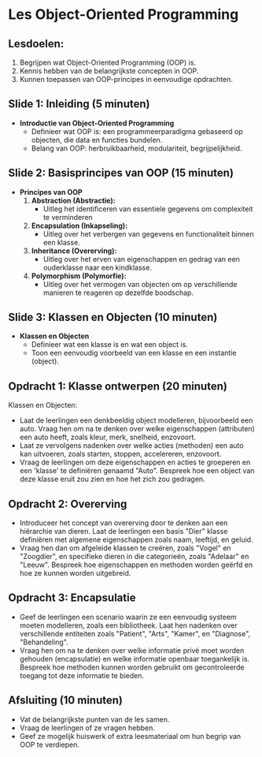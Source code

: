 # Les Object-Oriented Programming

## Lesdoelen:
1. Begrijpen wat Object-Oriented Programming (OOP) is.
2. Kennis hebben van de belangrijkste concepten in OOP.
3. Kunnen toepassen van OOP-principes in eenvoudige opdrachten.

## Slide 1: Inleiding (5 minuten)
- **Introductie van Object-Oriented Programming**
  - Definieer wat OOP is: een programmeerparadigma gebaseerd op objecten, die data en functies bundelen.
  - Belang van OOP: herbruikbaarheid, modulariteit, begrijpelijkheid.

## Slide 2: Basisprincipes van OOP (15 minuten)
- **Principes van OOP**
  1. **Abstraction (Abstractie):**
     - Uitleg het identificeren van essentiele gegevens om complexiteit te verminderen
  2. **Encapsulation (Inkapseling):**
     - Uitleg over het verbergen van gegevens en functionaliteit binnen een klasse.
  3. **Inheritance (Overerving):**
     - Uitleg over het erven van eigenschappen en gedrag van een ouderklasse naar een kindklasse.
  4. **Polymorphism (Polymorfie):**
     - Uitleg over het vermogen van objecten om op verschillende manieren te reageren op dezelfde boodschap.

## Slide 3: Klassen en Objecten (10 minuten)
- **Klassen en Objecten**
  - Definieer wat een klasse is en wat een object is.
  - Toon een eenvoudig voorbeeld van een klasse en een instantie (object).

## Opdracht 1: Klasse ontwerpen (20 minuten)
Klassen en Objecten:

- Laat de leerlingen een denkbeeldig object modelleren, bijvoorbeeld een auto. Vraag hen om na te denken over welke eigenschappen (attributen) een auto heeft, zoals kleur, merk, snelheid, enzovoort.
- Laat ze vervolgens nadenken over welke acties (methoden) een auto kan uitvoeren, zoals starten, stoppen, accelereren, enzovoort.
- Vraag de leerlingen om deze eigenschappen en acties te groeperen en een 'klasse' te definiëren genaamd "Auto". Bespreek hoe een object van deze klasse eruit zou zien en hoe het zich zou gedragen.

## Opdracht 2: Overerving

- Introduceer het concept van overerving door te denken aan een hiërarchie van dieren. Laat de leerlingen een basis "Dier" klasse definiëren met algemene eigenschappen zoals naam, leeftijd, en geluid.
- Vraag hen dan om afgeleide klassen te creëren, zoals "Vogel" en "Zoogdier", en specifieke dieren in die categorieën, zoals "Adelaar" en "Leeuw". Bespreek hoe eigenschappen en methoden worden geërfd en hoe ze kunnen worden uitgebreid.

## Opdracht 3: Encapsulatie

- Geef de leerlingen een scenario waarin ze een eenvoudig systeem moeten modelleren, zoals een bibliotheek. Laat hen nadenken over verschillende entiteiten zoals "Patient", "Arts", "Kamer", en "Diagnose", "Behandeling".
- Vraag hen om na te denken over welke informatie privé moet worden gehouden (encapsulatie) en welke informatie openbaar toegankelijk is. Bespreek hoe methoden kunnen worden gebruikt om gecontroleerde toegang tot deze informatie te bieden.

## Afsluiting (10 minuten)
- Vat de belangrijkste punten van de les samen.
- Vraag de leerlingen of ze vragen hebben.
- Geef ze mogelijk huiswerk of extra leesmateriaal om hun begrip van OOP te verdiepen.
